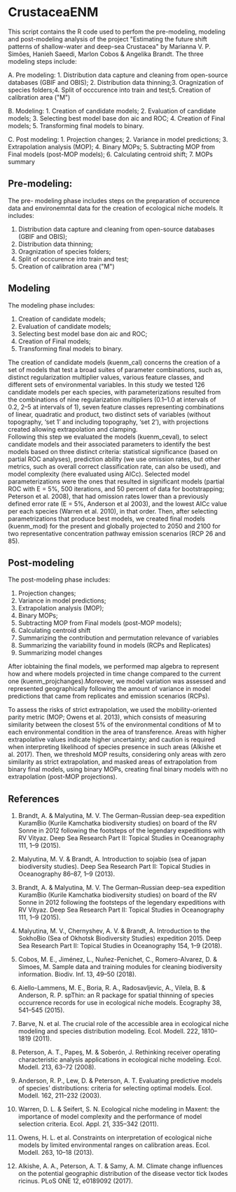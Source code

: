 # CrustaceaENM
This script contains the R code used to perfom the pre-modeling, modeling and post-modeling analysis of the project "Estimating the future shift patterns of shallow-water and deep-sea Crustacea" by Marianna V. P. Simões, Hanieh Saeedi, Marlon Cobos & Angelika Brandt. The three modeling steps include:

A. Pre modeling: 1. Distribution data capture and cleaning from open-source databases (GBIF and OBIS); 2. Distribution data thinning;3. Oragnization of species folders;4. Split of occcurence into train and test;5. Creation of calibration area ("M") 

B. Modeling: 1. Creation of candidate models; 2. Evaluation of candidate models;  3. Selecting best model base don aic and ROC; 4. Creation of Final models; 5. Transforming final models to binary.

C. Post modeling: 1. Projection changes; 2. Variance in model predictions; 3. Extrapolation analysis (MOP); 
4. Binary MOPs;  5. Subtracting MOP from Final models (post-MOP models); 6. Calculating centroid shift; 7. MOPs summary 
 
## Pre-modeling: 

The pre- modeling phase includes steps on the preparation of occurence data and environemntal data for the creation of ecological niche models. It includes: 

1. Distribution data capture and cleaning from open-source databases (GBIF and OBIS); 
2. Distribution data thinning;
3. Oragnization of species folders;
4. Split of occcurence into train and test;
5. Creation of calibration area ("M") 

## Modeling 

The modeling phase includes:

1. Creation of candidate models; 
2. Evaluation of candidate models;
3. Selecting best model base don aic and ROC;
4. Creation of Final models;
5. Transforming final models to binary.
 
 
 The creation of candidate models (kuenm_cal) concerns the creation of a set of  models that test a broad suites of parameter combinations, such as, distinct regularization multiplier values, various feature classes, and different sets of environmental variables. In this study we tested  126 candidate models per each species, with parameterizations resulted from the combinations of nine regularization multipliers (0.1–1.0 at intervals of 0.2, 2–5 at intervals of 1), seven feature classes representing combinations of linear, quadratic and product, two distinct sets of variables (without topography, ‘set 1’ and including topography, ‘set 2’), with projections created allowing extrapolation and clamping.  
 Following this step we evaluated the models (kuenm_ceval), to select candidate models and their associated parameters to identify the best models based on three distinct criteria: statistical significance (based on partial ROC analyses), prediction ability (we use omission rates, but other metrics, such as overall correct classification rate, can also be used), and model complexity (here evaluated using AICc).
 Selected model parameterizations were the ones that resulted in significant models (partial ROC with E = 5%, 500 iterations, and 50 percent of data for bootstrapping; Peterson et al. 2008), that had omission rates lower than a previously defined error rate (E = 5%, Anderson et al 2003), and the lowest AICc value per each species (Warren et al. 2010), in that order. 
 Then, after selecting parametrizations that produce best models, we created final models (kuenm_mod) for the present and globally projected to 2050 and 2100 for two representative concentration pathway emission scenarios (RCP 26 and 85). 
 
 ## Post-modeling 
The post-modeling phase includes: 

 1. Projection changes; 
 2. Variance in model predictions;
 3. Extrapolation analysis (MOP); 
 4. Binary MOPs; 
 5. Subtracting MOP from Final models (post-MOP models);
 6. Calculating centroid shift
 7. Summarizing the contribution and permutation relevance of variables 
 8. Summarizing the variability found in models (RCPs and Replicates)
 9. Summarizing model changes 
 
 After iobtaining the final models, we performed map algebra to represent how and where models projected in time change compared to the current one (kuenm_projchanges).Moreover, we model variation was assessed and represented geographically following the amount of variance in model predictions that came from replicates and emission scenarios (RCPs). 
 
 To assess the risks of strict extrapolation, we used the mobility-oriented parity metric (MOP; Owens et al. 2013), which consists of measuring similarity between the closest 5% of the environmental conditions of M to each environmental condition in the area of transference.  Areas with higher extrapolative values indicate higher uncertainty; and caution is required when interpreting likelihood of species presence in such areas (Alkishe et al. 2017). 
 Then, we threshold MOP results, considering only areas with zero similarity as strict extrapolation, and masked areas of extrapolation from binary final models, using binary MOPs, creating final binary models with no extrapolation (post-MOP projections). 
 
 ## References 

1. Brandt, A. & Malyutina, M. V. The German–Russian deep-sea expedition KuramBio 
(Kurile Kamchatka biodiversity studies) on board of the RV Sonne in 2012 following
the footsteps of the legendary expeditions with RV Vityaz. Deep Sea Research Part II: 
Topical Studies in Oceanography 111, 1–9 (2015).

2.	Malyutina, M. V. & Brandt, A. Introduction to sojabio (sea of japan biodiversity 
studies). Deep Sea Research Part II: Topical Studies in Oceanography 86–87, 1–9 (2013).

3.	Brandt, A. & Malyutina, M. V. The German–Russian deep-sea expedition KuramBio 
(Kurile Kamchatka biodiversity studies) on board of the RV Sonne in 2012 following
the footsteps of the legendary expeditions with RV Vityaz. Deep Sea Research Part II:
Topical Studies in Oceanography 111, 1–9 (2015).

4.	Malyutina, M. V., Chernyshev, A. V. & Brandt, A. Introduction to the SokhoBio 
(Sea of Okhotsk Biodiversity Studies) expedition 2015. Deep Sea Research Part II: 
Topical Studies in Oceanography 154, 1–9 (2018).

5.	Cobos, M. E., Jiménez, L., Nuñez-Penichet, C., Romero-Alvarez, D. & Simoes, M. 
Sample data and training modules for cleaning biodiversity information. Biodiv. Inf.
13, 49–50 (2018).

6.	Aiello-Lammens, M. E., Boria, R. A., Radosavljevic, A., Vilela, B. & Anderson, R. P. 
spThin: an R package for spatial thinning of species occurrence records for use in 
ecological niche models. Ecography 38, 541–545 (2015).

7.	Barve, N. et al. The crucial role of the accessible area in ecological niche modeling 
and species distribution modeling. Ecol. Modell. 222, 1810–1819 (2011).

8.	Peterson, A. T., Papeş, M. & Soberón, J. Rethinking receiver operating characteristic 
analysis applications in ecological niche modeling. Ecol. Modell. 213, 63–72 (2008).

9.	Anderson, R. P., Lew, D. & Peterson, A. T. Evaluating predictive models of species’ 
distributions: criteria for selecting optimal models. Ecol. Modell. 162, 211–232 (2003).

10.	Warren, D. L. & Seifert, S. N. Ecological niche modeling in Maxent: the importance of 
model complexity and the performance of model selection criteria. Ecol. Appl. 21, 335–342 
(2011).

11.	Owens, H. L. et al. Constraints on interpretation of ecological niche models by 
limited environmental ranges on calibration areas. Ecol. Modell. 263, 10–18 (2013).

12.	Alkishe, A. A., Peterson, A. T. & Samy, A. M. Climate change influences on the 
potential geographic distribution of the disease vector tick Ixodes ricinus. PLoS ONE 
12, e0189092 (2017).

```
